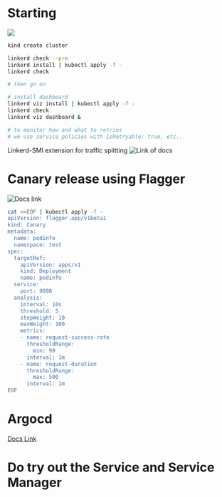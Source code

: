 # Starting
![](https://linkerd.io/images/architecture/control-plane.png)
```sh
kind create cluster

linkerd check --pre
linkerd install | kubectl apply -f -
linkerd check

# then go on

# install dashboard
linkerd viz install | kubectl apply -f -
linkerd check
linkerd viz dashboard &

# to monitor how and what to retries
# we use service policies with isRetryable: true, etc..
```

Linkerd-SMI extension for traffic splitting
![Link of docs](https://linkerd.io/2.11/tasks/linkerd-smi/#install-the-linkerd-smi-extension)

# Canary release using Flagger
![Docs link](https://linkerd.io/2.11/tasks/canary-release/)

```sh
cat <<EOF | kubectl apply -f -
apiVersion: flagger.app/v1beta1
kind: Canary
metadata:
  name: podinfo
  namespace: test
spec:
  targetRef:
    apiVersion: apps/v1
    kind: Deployment
    name: podinfo
  service:
    port: 9898
  analysis:
    interval: 10s
    threshold: 5
    stepWeight: 10
    maxWeight: 100
    metrics:
    - name: request-success-rate
      thresholdRange:
        min: 99
      interval: 1m
    - name: request-duration
      thresholdRange:
        max: 500
      interval: 1m
EOF
```

# Argocd
[Docs Link](https://linkerd.io/2.11/tasks/gitops/)


# Do try out the Service and Service Manager
